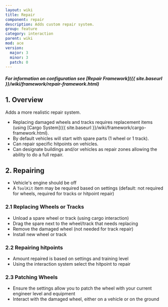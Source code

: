 ```yaml
---
layout: wiki
title: Repair
component: repair
description: Adds custom repair system.
group: feature
category: interaction
parent: wiki
mod: ace
version:
  major: 3
  minor: 3
  patch: 0
---
```


<div class="panel callout">
    <h5>For information on configuration see [Repair Framework]({{ site.baseurl }}/wiki/framework/repair-framework.html)</h5>
</div>

## 1. Overview

Adds a more realistic repair system.
- Replacing damaged wheels and tracks requires replacement items (using [Cargo System]({{ site.baseurl }}/wiki/framework/cargo-framework.html).
- By default vehicles will start with spare parts (1 wheel or 1 track).
- Can repair specific hitpoints on vehicles.
- Can designate buildings and/or vehicles as repair zones allowing the ability to do a full repair.

## 2. Repairing

- Vehicle's engine should be off
- A `ToolKit` item may be required based on settings (default: not required for wheels, required for tracks or hitpoint repair)

### 2.1 Replacing Wheels or Tracks

- Unload a spare wheel or track (using cargo interaction)
- Drag the spare next to the wheel/track that needs replacing
- Remove the damaged wheel (not needed for track repair)
- Install new wheel or track

### 2.2 Repairing hitpoints

- Amount repaired is based on settings and training level
- Using the interaction system select the hitpoint to repair

### 2.3 Patching Wheels

- Ensure the settings allow you to patch the wheel with your current engineer level and equipment
- Interact with the damaged wheel, either on a vehicle or on the ground

